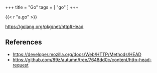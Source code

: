 +++
title = "Go"
tags = [ "go" ]
+++

{{< r "a.go" >}}

<https://golang.org/pkg/net/http#Head>

## References

- <https://developer.mozilla.org/docs/Web/HTTP/Methods/HEAD>
- <https://github.com/89z/autumn/tree/7648dd0c/content/http-head-request>
